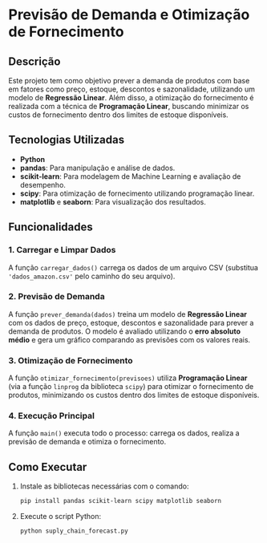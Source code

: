 # Previsão de Demanda e Otimização de Fornecimento

## Descrição
Este projeto tem como objetivo prever a demanda de produtos com base em fatores como preço, estoque, descontos e sazonalidade, utilizando um modelo de **Regressão Linear**. Além disso, a otimização do fornecimento é realizada com a técnica de **Programação Linear**, buscando minimizar os custos de fornecimento dentro dos limites de estoque disponíveis.

## Tecnologias Utilizadas
- **Python**
- **pandas**: Para manipulação e análise de dados.
- **scikit-learn**: Para modelagem de Machine Learning e avaliação de desempenho.
- **scipy**: Para otimização de fornecimento utilizando programação linear.
- **matplotlib** e **seaborn**: Para visualização dos resultados.

## Funcionalidades

### 1. **Carregar e Limpar Dados**
A função `carregar_dados()` carrega os dados de um arquivo CSV (substitua `'dados_amazon.csv'` pelo caminho do seu arquivo).

### 2. **Previsão de Demanda**
A função `prever_demanda(dados)` treina um modelo de **Regressão Linear** com os dados de preço, estoque, descontos e sazonalidade para prever a demanda de produtos. O modelo é avaliado utilizando o **erro absoluto médio** e gera um gráfico comparando as previsões com os valores reais.

### 3. **Otimização de Fornecimento**
A função `otimizar_fornecimento(previsoes)` utiliza **Programação Linear** (via a função `linprog` da biblioteca `scipy`) para otimizar o fornecimento de produtos, minimizando os custos dentro dos limites de estoque disponíveis.

### 4. **Execução Principal**
A função `main()` executa todo o processo: carrega os dados, realiza a previsão de demanda e otimiza o fornecimento.

## Como Executar

1. Instale as bibliotecas necessárias com o comando:
   ```bash
   pip install pandas scikit-learn scipy matplotlib seaborn
2. Execute o script Python:
   ```bash
   python suply_chain_forecast.py
